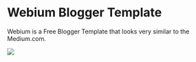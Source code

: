 # Webium Blogger Template
Webium is a Free Blogger Template that looks very similar to the Medium.com.

<img src='https://github.com/elhakimyasya/Webium-Blogger-Template/blob/main/preview.png'>
